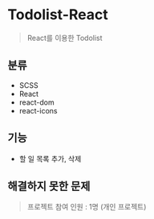 # Todolist-React

> React를 이용한 Todolist

## 분류

- SCSS
- React
- react-dom
- react-icons

## 기능

- 할 일 목록 추가, 삭제

## 해결하지 못한 문제

> 프로젝트 참여 인원 : 1명 (개인 프로젝트)
